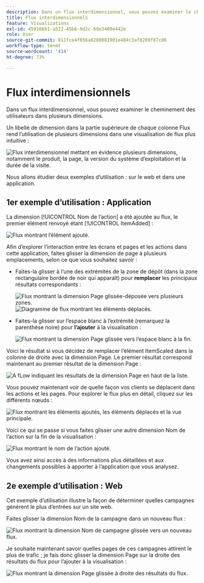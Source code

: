 ```yaml
---
description: Dans un flux interdimensionnel, vous pouvez examiner le cheminement des utilisateurs dans plusieurs dimensions.
title: Flux interdimensionnels
feature: Visualizations
exl-id: 459166b1-a522-45b6-9d2c-69e3409e442e
role: User
source-git-commit: 811fce4f056a6280081901e484c3af8209f87c06
workflow-type: tm+mt
source-wordcount: '414'
ht-degree: 73%

---
```


# Flux interdimensionnels

Dans un flux interdimensionnel, vous pouvez examiner le cheminement des utilisateurs dans plusieurs dimensions.

Un libellé de dimension dans la partie supérieure de chaque colonne Flux rend l’utilisation de plusieurs dimensions dans une visualisation de flux plus intuitive :

![ Flux interdimensionnel mettant en évidence plusieurs dimensions, notamment le produit, la page, la version du système d’exploitation et la durée de la visite.](assets/flow.png)

Nous allons étudier deux exemples d’utilisation : sur le web et dans une application.

## 1er exemple d’utilisation : Application

La dimension [!UICONTROL Nom de l’action] a été ajoutée au flux, le premier élément renvoyé étant [!UICONTROL ItemAdded] :

![Flux montrant l’élément ajouté.](assets/multi-dimensional-flow.png)

Afin d’explorer l’interaction entre les écrans et pages et les actions dans cette application, faites glisser la dimension de page à plusieurs emplacements, selon ce que vous souhaitez savoir :

* Faites-la glisser à l’une des extrémités de la zone de dépôt (dans la zone rectangulaire bordée de noir qui apparaît) pour **remplacer** les principaux résultats correspondants :

  ![Flux montrant la dimension Page glissée-déposée vers plusieurs zones.](assets/multi-dimensional-flow2.png) ![Diagramme de flux montrant les éléments déplacés.](assets/multi-dimensional-flow3.png)

* Faites-la glisser sur l’espace blanc à l’extrémité (remarquez la parenthèse noire) pour **l’ajouter** à la visualisation :

  ![Flux montrant la dimension Page glissée vers l’espace blanc à la fin.](assets/multi-dimensional-flow4.png)

Voici le résultat si vous décidez de remplacer l’élément ItemScaled dans la colonne de droite avec la dimension Page. Le premier résultat correspond maintenant au premier résultat de la dimension Page :

![A fLow indiquant les résultats de la dimension Page en haut de la liste.](assets/multi-dimensional-flow5.png)

Vous pouvez maintenant voir de quelle façon vos clients se déplacent dans les actions et les pages. Pour explorer le flux plus en détail, cliquez sur les différents nœuds :

![ Flux montrant les éléments ajoutés, les éléments déplacés et la vue principale.](assets/multi-dimensional-flow6.png)

Voici ce qui se passe si vous faites glisser une autre dimension Nom de l’action sur la fin de la visualisation :

![Flux montrant le nom de l’action ajouté.](assets/multi-dimensional-flow7.png)

Vous avez ainsi accès à des informations plus détaillées et aux changements possibles à apporter à l’application que vous analysez.

## 2e exemple d’utilisation : Web

Cet exemple d’utilisation illustre la façon de déterminer quelles campagnes génèrent le plus d’entrées sur un site web.

Faites glisser la dimension Nom de la campagne dans un nouveau flux :

![Flux montrant la dimension Nom de campagne glissée vers un nouveau flux.](assets/multi-dimensional-flow8.png)

Je souhaite maintenant savoir quelles pages de ces campagnes attirent le plus de trafic ; je fais donc glisser la dimension Page sur la droite des résultats du flux pour l’ajouter à la visualisation :

![Flux montrant la dimension Page glissée à droite des résultats du flux.](assets/multi-dimensional-flow9.png)
